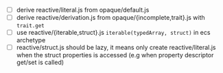 - [ ] derive reactive/literal.js from opaque/default.js
- [ ] derive reactive/derivation.js from opaque/{incomplete,trait}.js with `trait.get`
- [ ] use reactive/{iterable,struct}.js `iterable(typedArray, struct)` in ecs
      archetype
- [ ] reactive/struct.js should be lazy, it means only create
      reactive/literal.js when the struct properties is accessed (e.g when
      property descriptor get/set is called)
